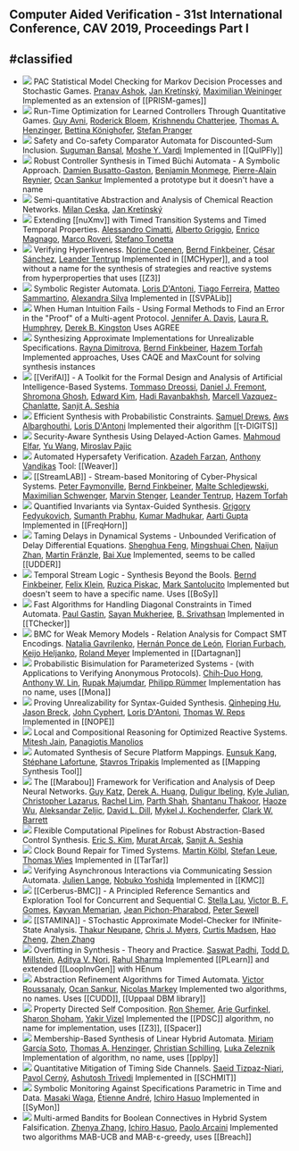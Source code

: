 ## Computer Aided Verification - 31st International Conference, CAV 2019, Proceedings Part I
#classified
---
-   [![](https://dblp.uni-trier.de/img/paper-oa.dark.hollow.16x16.png)](https://doi.org/10.1007/978-3-030-25540-4_29) PAC Statistical Model Checking for Markov Decision Processes and Stochastic Games.
[Pranav Ashok](https://dblp.uni-trier.de/pid/200/8227.html), [Jan Kretínský](https://dblp.uni-trier.de/pid/95/6511.html), [Maximilian Weininger](https://dblp.uni-trier.de/pid/194/2910.html)
Implemented as an extension of [[PRISM-games]]
-   [![](https://dblp.uni-trier.de/img/paper-oa.dark.hollow.16x16.png)](https://doi.org/10.1007/978-3-030-25540-4_36) Run-Time Optimization for Learned Controllers Through Quantitative Games.
[Guy Avni](https://dblp.uni-trier.de/pid/07/10110.html), [Roderick Bloem](https://dblp.uni-trier.de/pid/80/1300.html), [Krishnendu Chatterjee](https://dblp.uni-trier.de/pid/92/5602.html), [Thomas A. Henzinger](https://dblp.uni-trier.de/pid/h/ThomasAHenzinger.html), [Bettina Könighofer](https://dblp.uni-trier.de/pid/117/3735.html), [Stefan Pranger](https://dblp.uni-trier.de/pid/244/8267.html)
-   [![](https://dblp.uni-trier.de/img/paper-oa.dark.hollow.16x16.png)](https://doi.org/10.1007/978-3-030-25540-4_4) Safety and Co-safety Comparator Automata for Discounted-Sum Inclusion.
[Suguman Bansal](https://dblp.uni-trier.de/pid/217/4777.html), [Moshe Y. Vardi](https://dblp.uni-trier.de/pid/v/MosheYVardi.html)
Implemented in [[QuIPFly]]
-   [![](https://dblp.uni-trier.de/img/paper-oa.dark.hollow.16x16.png)](https://doi.org/10.1007/978-3-030-25540-4_33) Robust Controller Synthesis in Timed Büchi Automata - A Symbolic Approach.
[Damien Busatto-Gaston](https://dblp.uni-trier.de/pid/194/2532.html), [Benjamin Monmege](https://dblp.uni-trier.de/pid/85/733.html), [Pierre-Alain Reynier](https://dblp.uni-trier.de/pid/55/5954.html), [Ocan Sankur](https://dblp.uni-trier.de/pid/11/7805.html)
Implemented a prototype but it doesn't have a name
-   [![](https://dblp.uni-trier.de/img/paper-oa.dark.hollow.16x16.png)](https://doi.org/10.1007/978-3-030-25540-4_28) Semi-quantitative Abstraction and Analysis of Chemical Reaction Networks.
[Milan Ceska](https://dblp.uni-trier.de/pid/213/3728.html), [Jan Kretínský](https://dblp.uni-trier.de/pid/95/6511.html)
-   [![](https://dblp.uni-trier.de/img/paper-oa.dark.hollow.16x16.png)](https://doi.org/10.1007/978-3-030-25540-4_21) Extending [[nuXmv]] with Timed Transition Systems and Timed Temporal Properties.
[Alessandro Cimatti](https://dblp.uni-trier.de/pid/13/5961.html), [Alberto Griggio](https://dblp.uni-trier.de/pid/19/3686.html), [Enrico Magnago](https://dblp.uni-trier.de/pid/244/8257.html), [Marco Roveri](https://dblp.uni-trier.de/pid/83/563.html), [Stefano Tonetta](https://dblp.uni-trier.de/pid/t/StefanoTonetta.html)
-   [![](https://dblp.uni-trier.de/img/paper-oa.dark.hollow.16x16.png)](https://doi.org/10.1007/978-3-030-25540-4_7) Verifying Hyperliveness.
[Norine Coenen](https://dblp.uni-trier.de/pid/167/7922.html), [Bernd Finkbeiner](https://dblp.uni-trier.de/pid/73/4443.html), [César Sánchez](https://dblp.uni-trier.de/pid/38/1858.html), [Leander Tentrup](https://dblp.uni-trier.de/pid/143/2715.html)
Implemented in [[MCHyper]], and a tool without a name for the synthesis of strategies and reactive systems from hyperproperties that uses [[Z3]]
-   [![](https://dblp.uni-trier.de/img/paper-oa.dark.hollow.16x16.png)](https://doi.org/10.1007/978-3-030-25540-4_1) Symbolic Register Automata.
[Loris D'Antoni](https://dblp.uni-trier.de/pid/85/770.html), [Tiago Ferreira](https://dblp.uni-trier.de/pid/201/3471.html), [Matteo Sammartino](https://dblp.uni-trier.de/pid/120/2179.html), [Alexandra Silva](https://dblp.uni-trier.de/pid/92/1378-1.html)
Implemented in [[SVPALib]]
-   [![](https://dblp.uni-trier.de/img/paper-oa.dark.hollow.16x16.png)](https://doi.org/10.1007/978-3-030-25540-4_20) When Human Intuition Fails - Using Formal Methods to Find an Error in the "Proof" of a Multi-agent Protocol.
[Jennifer A. Davis](https://dblp.uni-trier.de/pid/72/871.html), [Laura R. Humphrey](https://dblp.uni-trier.de/pid/144/8597.html), [Derek B. Kingston](https://dblp.uni-trier.de/pid/41/6176.html)
Uses AGREE
-   [![](https://dblp.uni-trier.de/img/paper-oa.dark.hollow.16x16.png)](https://doi.org/10.1007/978-3-030-25540-4_13) Synthesizing Approximate Implementations for Unrealizable Specifications.
[Rayna Dimitrova](https://dblp.uni-trier.de/pid/69/2960.html), [Bernd Finkbeiner](https://dblp.uni-trier.de/pid/73/4443.html), [Hazem Torfah](https://dblp.uni-trier.de/pid/140/9733.html)
Implemented approaches, Uses CAQE and MaxCount for solving synthesis instances
-   [![](https://dblp.uni-trier.de/img/paper-oa.dark.hollow.16x16.png)](https://doi.org/10.1007/978-3-030-25540-4_25) [[VerifAI]] - A Toolkit for the Formal Design and Analysis of Artificial Intelligence-Based Systems.
[Tommaso Dreossi](https://dblp.uni-trier.de/pid/117/9140.html), [Daniel J. Fremont](https://dblp.uni-trier.de/pid/144/7602.html), [Shromona Ghosh](https://dblp.uni-trier.de/pid/164/5676.html), [Edward Kim](https://dblp.uni-trier.de/pid/06/445.html), [Hadi Ravanbakhsh](https://dblp.uni-trier.de/pid/134/9799.html), [Marcell Vazquez-Chanlatte](https://dblp.uni-trier.de/pid/192/1518.html), [Sanjit A. Seshia](https://dblp.uni-trier.de/pid/s/SanjitASeshia.html)
-   [![](https://dblp.uni-trier.de/img/paper-oa.dark.hollow.16x16.png)](https://doi.org/10.1007/978-3-030-25540-4_15) Efficient Synthesis with Probabilistic Constraints.
[Samuel Drews](https://dblp.uni-trier.de/pid/182/9259.html), [Aws Albarghouthi](https://dblp.uni-trier.de/pid/90/8295.html), [Loris D'Antoni](https://dblp.uni-trier.de/pid/85/770.html)
Implemented their algorithm [[τ-DIGITS]]
-   [![](https://dblp.uni-trier.de/img/paper-oa.dark.hollow.16x16.png)](https://doi.org/10.1007/978-3-030-25540-4_10) Security-Aware Synthesis Using Delayed-Action Games.
[Mahmoud Elfar](https://dblp.uni-trier.de/pid/198/8166.html), [Yu Wang](https://dblp.uni-trier.de/pid/02/5889-44.html), [Miroslav Pajic](https://dblp.uni-trier.de/pid/74/7446.html)
-   [![](https://dblp.uni-trier.de/img/paper-oa.dark.hollow.16x16.png)](https://doi.org/10.1007/978-3-030-25540-4_11) Automated Hypersafety Verification.
[Azadeh Farzan](https://dblp.uni-trier.de/pid/89/148.html), [Anthony Vandikas](https://dblp.uni-trier.de/pid/241/7113.html)
Tool: [[Weaver]]
-   [![](https://dblp.uni-trier.de/img/paper-oa.dark.hollow.16x16.png)](https://doi.org/10.1007/978-3-030-25540-4_24) [[StreamLAB]] - Stream-based Monitoring of Cyber-Physical Systems.
[Peter Faymonville](https://dblp.uni-trier.de/pid/05/7445.html), [Bernd Finkbeiner](https://dblp.uni-trier.de/pid/73/4443.html), [Malte Schledjewski](https://dblp.uni-trier.de/pid/244/8206.html), [Maximilian Schwenger](https://dblp.uni-trier.de/pid/191/6041.html), [Marvin Stenger](https://dblp.uni-trier.de/pid/189/1078.html), [Leander Tentrup](https://dblp.uni-trier.de/pid/143/2715.html), [Hazem Torfah](https://dblp.uni-trier.de/pid/140/9733.html)
-   [![](https://dblp.uni-trier.de/img/paper-oa.dark.hollow.16x16.png)](https://doi.org/10.1007/978-3-030-25540-4_14) Quantified Invariants via Syntax-Guided Synthesis.
[Grigory Fedyukovich](https://dblp.uni-trier.de/pid/43/8810.html), [Sumanth Prabhu](https://dblp.uni-trier.de/pid/206/6798-1.html), [Kumar Madhukar](https://dblp.uni-trier.de/pid/134/8956.html), [Aarti Gupta](https://dblp.uni-trier.de/pid/18/2229.html)
Implemented in [[FreqHorn]]
-   [![](https://dblp.uni-trier.de/img/paper-oa.dark.hollow.16x16.png)](https://doi.org/10.1007/978-3-030-25540-4_37) Taming Delays in Dynamical Systems - Unbounded Verification of Delay Differential Equations.
[Shenghua Feng](https://dblp.uni-trier.de/pid/232/3100.html), [Mingshuai Chen](https://dblp.uni-trier.de/pid/169/1207.html), [Naijun Zhan](https://dblp.uni-trier.de/pid/63/1911.html), [Martin Fränzle](https://dblp.uni-trier.de/pid/34/3263.html), [Bai Xue](https://dblp.uni-trier.de/pid/74/2716-1.html)
Implemented, seems to be called [[UDDER]]
-   [![](https://dblp.uni-trier.de/img/paper-oa.dark.hollow.16x16.png)](https://doi.org/10.1007/978-3-030-25540-4_35) Temporal Stream Logic - Synthesis Beyond the Bools.
[Bernd Finkbeiner](https://dblp.uni-trier.de/pid/73/4443.html), [Felix Klein](https://dblp.uni-trier.de/pid/80/8313-1.html), [Ruzica Piskac](https://dblp.uni-trier.de/pid/p/RuzicaPiskac.html), [Mark Santolucito](https://dblp.uni-trier.de/pid/115/9332.html)
Implemented but doesn't seem to have a specific name. Uses [[BoSy]]
-   [![](https://dblp.uni-trier.de/img/paper-oa.dark.hollow.16x16.png)](https://doi.org/10.1007/978-3-030-25540-4_3) Fast Algorithms for Handling Diagonal Constraints in Timed Automata.
[Paul Gastin](https://dblp.uni-trier.de/pid/g/PaulGastin.html), [Sayan Mukherjee](https://dblp.uni-trier.de/pid/52/5375-2.html), [B. Srivathsan](https://dblp.uni-trier.de/pid/86/8295.html)
Implemented in [[TChecker]]
-   [![](https://dblp.uni-trier.de/img/paper-oa.dark.hollow.16x16.png)](https://doi.org/10.1007/978-3-030-25540-4_19) BMC for Weak Memory Models - Relation Analysis for Compact SMT Encodings.
[Natalia Gavrilenko](https://dblp.uni-trier.de/pid/244/8281.html), [Hernán Ponce de León](https://dblp.uni-trier.de/pid/57/11444.html), [Florian Furbach](https://dblp.uni-trier.de/pid/157/6706.html), [Keijo Heljanko](https://dblp.uni-trier.de/pid/h/KeijoHeljanko.html), [Roland Meyer](https://dblp.uni-trier.de/pid/86/3051.html)
Implemented in [[Dartagnan]]
-   [![](https://dblp.uni-trier.de/img/paper-oa.dark.hollow.16x16.png)](https://doi.org/10.1007/978-3-030-25540-4_27) Probabilistic Bisimulation for Parameterized Systems - (with Applications to Verifying Anonymous Protocols).
[Chih-Duo Hong](https://dblp.uni-trier.de/pid/00/8296.html), [Anthony W. Lin](https://dblp.uni-trier.de/pid/38/2655.html), [Rupak Majumdar](https://dblp.uni-trier.de/pid/71/1981.html), [Philipp Rümmer](https://dblp.uni-trier.de/pid/79/5611.html)
Implementation has no name, uses [[Mona]]
-   [![](https://dblp.uni-trier.de/img/paper-oa.dark.hollow.16x16.png)](https://doi.org/10.1007/978-3-030-25540-4_18) Proving Unrealizability for Syntax-Guided Synthesis.
[Qinheping Hu](https://dblp.uni-trier.de/pid/201/4822.html), [Jason Breck](https://dblp.uni-trier.de/pid/148/1307.html), [John Cyphert](https://dblp.uni-trier.de/pid/211/9268.html), [Loris D'Antoni](https://dblp.uni-trier.de/pid/85/770.html), [Thomas W. Reps](https://dblp.uni-trier.de/pid/r/TWReps.html)
Implemented in [[NOPE]]
-   [![](https://dblp.uni-trier.de/img/paper-oa.dark.hollow.16x16.png)](https://doi.org/10.1007/978-3-030-25540-4_32) Local and Compositional Reasoning for Optimized Reactive Systems.
[Mitesh Jain](https://dblp.uni-trier.de/pid/133/8487.html), [Panagiotis Manolios](https://dblp.uni-trier.de/pid/40/4888.html)
-   [![](https://dblp.uni-trier.de/img/paper-oa.dark.hollow.16x16.png)](https://doi.org/10.1007/978-3-030-25540-4_12) Automated Synthesis of Secure Platform Mappings.
[Eunsuk Kang](https://dblp.uni-trier.de/pid/49/2420.html), [Stéphane Lafortune](https://dblp.uni-trier.de/pid/22/3097.html), [Stavros Tripakis](https://dblp.uni-trier.de/pid/85/6852.html)
Implemented as [[Mapping Synthesis Tool]]
-   [![](https://dblp.uni-trier.de/img/paper-oa.dark.hollow.16x16.png)](https://doi.org/10.1007/978-3-030-25540-4_26) The [[Marabou]] Framework for Verification and Analysis of Deep Neural Networks.
[Guy Katz](https://dblp.uni-trier.de/pid/23/10321.html), [Derek A. Huang](https://dblp.uni-trier.de/pid/244/8209.html), [Duligur Ibeling](https://dblp.uni-trier.de/pid/220/3264.html), [Kyle Julian](https://dblp.uni-trier.de/pid/195/5867.html), [Christopher Lazarus](https://dblp.uni-trier.de/pid/180/3521.html), [Rachel Lim](https://dblp.uni-trier.de/pid/127/9695.html), [Parth Shah](https://dblp.uni-trier.de/pid/147/1126.html), [Shantanu Thakoor](https://dblp.uni-trier.de/pid/218/7437.html), [Haoze Wu](https://dblp.uni-trier.de/pid/195/8725-1.html), [Aleksandar Zeljic](https://dblp.uni-trier.de/pid/147/5994.html), [David L. Dill](https://dblp.uni-trier.de/pid/d/DavidLDill.html), [Mykel J. Kochenderfer](https://dblp.uni-trier.de/pid/34/2029.html), [Clark W. Barrett](https://dblp.uni-trier.de/pid/b/ClarkWBarrett.html)
-   [![](https://dblp.uni-trier.de/img/paper-oa.dark.hollow.16x16.png)](https://doi.org/10.1007/978-3-030-25540-4_34) Flexible Computational Pipelines for Robust Abstraction-Based Control Synthesis.
[Eric S. Kim](https://dblp.uni-trier.de/pid/151/6509.html), [Murat Arcak](https://dblp.uni-trier.de/pid/94/6666.html), [Sanjit A. Seshia](https://dblp.uni-trier.de/pid/s/SanjitASeshia.html)
-   [![](https://dblp.uni-trier.de/img/paper-oa.dark.hollow.16x16.png)](https://doi.org/10.1007/978-3-030-25540-4_5) Clock Bound Repair for Timed Systems.
[Martin Kölbl](https://dblp.uni-trier.de/pid/221/1706.html), [Stefan Leue](https://dblp.uni-trier.de/pid/20/6822.html), [Thomas Wies](https://dblp.uni-trier.de/pid/23/5398.html)
Implemented in [[TarTar]]
-   [![](https://dblp.uni-trier.de/img/paper-oa.dark.hollow.16x16.png)](https://doi.org/10.1007/978-3-030-25540-4_6) Verifying Asynchronous Interactions via Communicating Session Automata.
[Julien Lange](https://dblp.uni-trier.de/pid/96/7159.html), [Nobuko Yoshida](https://dblp.uni-trier.de/pid/29/3650.html)
Implemented in [[KMC]]
-   [![](https://dblp.uni-trier.de/img/paper-oa.dark.hollow.16x16.png)](https://doi.org/10.1007/978-3-030-25540-4_22) [[Cerberus-BMC]] - A Principled Reference Semantics and Exploration Tool for Concurrent and Sequential C.
[Stella Lau](https://dblp.uni-trier.de/pid/244/8329.html), [Victor B. F. Gomes](https://dblp.uni-trier.de/pid/139/0605.html), [Kayvan Memarian](https://dblp.uni-trier.de/pid/28/10810.html), [Jean Pichon-Pharabod](https://dblp.uni-trier.de/pid/160/7730.html), [Peter Sewell](https://dblp.uni-trier.de/pid/74/185.html)
-   [![](https://dblp.uni-trier.de/img/paper-oa.dark.hollow.16x16.png)](https://doi.org/10.1007/978-3-030-25540-4_31) [[STAMINA]] - STochastic Approximate Model-Checker for INfinite-State Analysis.
[Thakur Neupane](https://dblp.uni-trier.de/pid/234/8759.html), [Chris J. Myers](https://dblp.uni-trier.de/pid/89/3161.html), [Curtis Madsen](https://dblp.uni-trier.de/pid/02/7594.html), [Hao Zheng](https://dblp.uni-trier.de/pid/31/6916-1.html), [Zhen Zhang](https://dblp.uni-trier.de/pid/19/5112-6.html)
-   [![](https://dblp.uni-trier.de/img/paper-oa.dark.hollow.16x16.png)](https://doi.org/10.1007/978-3-030-25540-4_17) Overfitting in Synthesis - Theory and Practice.
[Saswat Padhi](https://dblp.uni-trier.de/pid/180/8207.html), [Todd D. Millstein](https://dblp.uni-trier.de/pid/93/4679.html), [Aditya V. Nori](https://dblp.uni-trier.de/pid/n/AdityaVNori.html), [Rahul Sharma](https://dblp.uni-trier.de/pid/22/846-1.html)
Implemented [[PLearn]] and extended [[LoopInvGen]] with HEnum
-   [![](https://dblp.uni-trier.de/img/paper-oa.dark.hollow.16x16.png)](https://doi.org/10.1007/978-3-030-25540-4_2) Abstraction Refinement Algorithms for Timed Automata.
[Victor Roussanaly](https://dblp.uni-trier.de/pid/241/5977.html), [Ocan Sankur](https://dblp.uni-trier.de/pid/11/7805.html), [Nicolas Markey](https://dblp.uni-trier.de/pid/m/NicolasMarkey.html)
Implemented two algorithms, no names. Uses [[CUDD]], [[Uppaal DBM library]]
-   [![](https://dblp.uni-trier.de/img/paper-oa.dark.hollow.16x16.png)](https://doi.org/10.1007/978-3-030-25540-4_9) Property Directed Self Composition.
[Ron Shemer](https://dblp.uni-trier.de/pid/241/5907.html), [Arie Gurfinkel](https://dblp.uni-trier.de/pid/44/3532.html), [Sharon Shoham](https://dblp.uni-trier.de/pid/92/128.html), [Yakir Vizel](https://dblp.uni-trier.de/pid/86/2578.html)
Implemented the [[PDSC]] algorithm, no name for implementation, uses [[Z3]], [[Spacer]]
-   [![](https://dblp.uni-trier.de/img/paper-oa.dark.hollow.16x16.png)](https://doi.org/10.1007/978-3-030-25540-4_16) Membership-Based Synthesis of Linear Hybrid Automata.
[Miriam García Soto](https://dblp.uni-trier.de/pid/132/1936.html), [Thomas A. Henzinger](https://dblp.uni-trier.de/pid/h/ThomasAHenzinger.html), [Christian Schilling](https://dblp.uni-trier.de/pid/72/2103-1.html), [Luka Zeleznik](https://dblp.uni-trier.de/pid/244/8265.html)
Implementation of algorithm, no name, uses [[pplpy]]
-   [![](https://dblp.uni-trier.de/img/paper-oa.dark.hollow.16x16.png)](https://doi.org/10.1007/978-3-030-25540-4_8) Quantitative Mitigation of Timing Side Channels.
[Saeid Tizpaz-Niari](https://dblp.uni-trier.de/pid/195/5725.html), [Pavol Cerný](https://dblp.uni-trier.de/pid/34/6556.html), [Ashutosh Trivedi](https://dblp.uni-trier.de/pid/06/5756.html)
Implemented in [[SCHMIT]]
-   [![](https://dblp.uni-trier.de/img/paper-oa.dark.hollow.16x16.png)](https://doi.org/10.1007/978-3-030-25540-4_30) Symbolic Monitoring Against Specifications Parametric in Time and Data.
[Masaki Waga](https://dblp.uni-trier.de/pid/182/1837.html), [Étienne André](https://dblp.uni-trier.de/pid/49/2992.html), [Ichiro Hasuo](https://dblp.uni-trier.de/pid/26/4542.html)
Implemented in [[SyMon]]
-   [![](https://dblp.uni-trier.de/img/paper-oa.dark.hollow.16x16.png)](https://doi.org/10.1007/978-3-030-25540-4_23) Multi-armed Bandits for Boolean Connectives in Hybrid System Falsification.
[Zhenya Zhang](https://dblp.uni-trier.de/pid/98/4896.html), [Ichiro Hasuo](https://dblp.uni-trier.de/pid/26/4542.html), [Paolo Arcaini](https://dblp.uni-trier.de/pid/86/7855.html)
Implemented two algorithms MAB-UCB and MAB-ε-greedy, uses [[Breach]]
